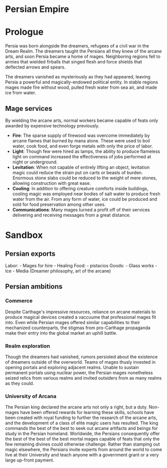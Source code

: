 # Persian Empire

# Prologue

Persia was born alongside the dreamers, refugees of a civil war in the Dream Realm. The dreamers taught the Persians all they knew of the arcane arts, and soon Persia became a home of mages. Neighboring regions fell to armies that wielded firballs that singed flesh and force shields that deflected arrows and spears. 

The dreamers vanished as mysteriously as they had appeared, leaving Persia a powerful and magically-endowed political entity. In stable regions mages made fire without wood, pulled fresh water from sea air, and made ice from water.

## Mage services
By wielding the arcane arts, normal workers became capable of feats only awarded by expensive technology previously.

- **Fire**: The sparse supply of firewood was overcome immediately by arcane flames that burned by mana alone. These were used to boil water, cook food, and even forge metals with only the price of labor.
- **Light**: Though few were hired as lamps, the ability to produce flameless light on command increased the effectiveness of jobs performed at night or underground.
- **Levitation**: When not capable of entirely lifting an object, levitation magic could reduce the strain put on carts or beasts of burden. Enormous stone slabs could be reduced to the weight of mere stones, allowing construction with great ease.
- **Cooling**: In addition to offering creature comforts inside buildings, cooling magic was employed near bodies of salt water to produce fresh water from the air. From any form of water, ice could be produced and sold for food preservation among other uses.
- **Communications**: Many mages turned a profit off of their services delivering and receiving messages from a great distance.

# Sandbox

## Persian exports

Labor:
    - Mages for hire
    - Healing
Food:
    - pistacios
Goods:
    - Glass works
    - Ice
    - Media (Dreamer philosophy, art of the arcane)

## Persian ambitions

### Commerce
Despite Carthage's impressive resources, reliance on arcane materials to produce magical devices created a vaccuume that professional mages fit into. Even while Persian mages offered similar capabilities to their mechanized counterparts, the stigmas from pro-Carthage propaganda make their entry into the global market an uphill battle.

### Realm exploration
Though the dreamers had vanished, rumors persisted about the existence of dreamers outside of the overworld. Teams of mages thusly invested in opening portals and exploring adjacent realms. Unable to sustain permanent portals using nuclear power, the Persian mages nonetheless seized relics from various realms and invited outsiders from as many realms as they could. 

### University of Arcana
The Persian king declared the arcane arts not only a right, but a duty. Non-mages have been offered rewards for learning these skills, schools have been created with royal funding to further the research of the arcane arts, and the development of a class of elite magic users has resulted. The king commands the best of the best to seek out arcane artifacts and beings for study in the Persian homeland. Worldwide, the Persians consequently offer the best of the best of the best mortal mages capable of feats that only the few remaining divines could otherwise challenge. Rather than stamping out magic elsewhere, the Persians invite experts from around the world to come live at their University and teach anyone with a government grant or a very large up-front payment.
